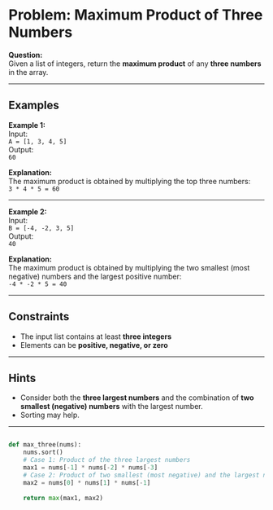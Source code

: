 # Problem: Maximum Product of Three Numbers

**Question:**  
Given a list of integers, return the **maximum product** of any **three numbers** in the array.

---

## Examples

**Example 1:**  
Input:  
`A = [1, 3, 4, 5]`  
Output:  
`60`  

**Explanation:**  
The maximum product is obtained by multiplying the top three numbers:  
`3 * 4 * 5 = 60`

---

**Example 2:**  
Input:  
`B = [-4, -2, 3, 5]`  
Output:  
`40`  

**Explanation:**  
The maximum product is obtained by multiplying the two smallest (most negative) numbers and the largest positive number:  
`-4 * -2 * 5 = 40`

---

## Constraints

- The input list contains at least **three integers**
- Elements can be **positive, negative, or zero**

---

## Hints

- Consider both the **three largest numbers** and the combination of **two smallest (negative) numbers** with the largest number.
- Sorting may help.

---
```python 

def max_three(nums):
    nums.sort()
    # Case 1: Product of the three largest numbers
    max1 = nums[-1] * nums[-2] * nums[-3]
    # Case 2: Product of two smallest (most negative) and the largest number
    max2 = nums[0] * nums[1] * nums[-1]
    
    return max(max1, max2)
